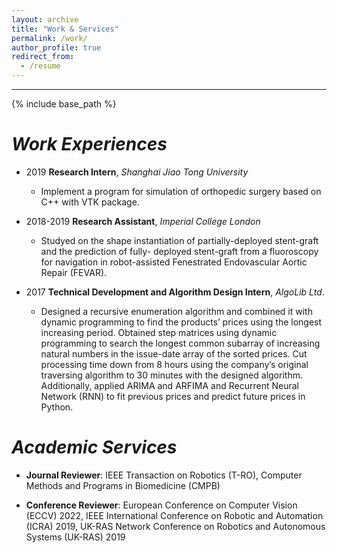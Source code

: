 ```yaml
---
layout: archive
title: "Work & Services"
permalink: /work/
author_profile: true
redirect_from:
  - /resume
---
```


<hr color="000000"/>

{% include base_path %}

# <i>Work Experiences</i>

* 2019 <b>Research Intern</b>, <i>Shanghai Jiao Tong University</i>
  * Implement a program for simulation of orthopedic surgery based on C++ with VTK package.

* 2018-2019 <b>Research Assistant</b>, <i>Imperial College London</i>
  * Studyed on the shape instantiation of partially-deployed stent-graft and the prediction of fully- deployed stent-graft from a fluoroscopy for navigation in robot-assisted Fenestrated Endovascular Aortic Repair (FEVAR).

* 2017 <b>Technical Development and Algorithm Design Intern</b>, <i>AlgoLib Ltd</i>.
  * Designed a recursive enumeration algorithm and combined it with dynamic programming to find the products’ prices using the longest increasing period. Obtained step matrices using dynamic programming to search the longest common subarray of increasing natural numbers in the issue-date array of the sorted prices. Cut processing time down from 8 hours using the company’s original traversing algorithm to 30 minutes with the designed algorithm. Additionally, applied ARIMA and ARFIMA and Recurrent Neural Network (RNN) to fit previous prices and predict future prices in Python.


# <i>Academic Services</i>

* <b>Journal Reviewer</b>: IEEE Transaction on Robotics (T-RO), Computer Methods and Programs in Biomedicine (CMPB)

* <b>Conference Reviewer</b>: European Conference on Computer Vision (ECCV) 2022, IEEE International Conference on Robotic and Automation (ICRA) 2019, UK-RAS Network Conference on Robotics and Autonomous Systems (UK-RAS) 2019


